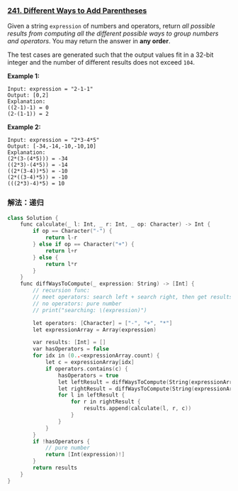 ### [241. Different Ways to Add Parentheses](https://leetcode.cn/problems/different-ways-to-add-parentheses/)

Given a string `expression` of numbers and operators, return *all possible results from computing all the different possible ways to group numbers and operators*. You may return the answer in **any order**.

The test cases are generated such that the output values fit in a 32-bit integer and the number of different results does not exceed `104`.

**Example 1:**

```
Input: expression = "2-1-1"
Output: [0,2]
Explanation:
((2-1)-1) = 0 
(2-(1-1)) = 2
```

**Example 2:**

```
Input: expression = "2*3-4*5"
Output: [-34,-14,-10,-10,10]
Explanation:
(2*(3-(4*5))) = -34 
((2*3)-(4*5)) = -14 
((2*(3-4))*5) = -10 
(2*((3-4)*5)) = -10 
(((2*3)-4)*5) = 10
```

### 解法：递归

```cpp
class Solution {
    func calculate(_ l: Int, _ r: Int, _ op: Character) -> Int {
        if op == Character("-") {
            return l-r
        } else if op == Character("+") {
            return l+r
        } else {
            return l*r
        }
    }
    func diffWaysToCompute(_ expression: String) -> [Int] {
        // recursion func:
        // meet operators: search left + search right, then get results
        // no operators: pure number
        // print("searching: \(expression)")

        let operators: [Character] = ["-", "+", "*"]
        let expressionArray = Array(expression)

        var results: [Int] = []
        var hasOperators = false
        for idx in (0..<expressionArray.count) {
            let c = expressionArray[idx]
            if operators.contains(c) {
                hasOperators = true
                let leftResult = diffWaysToCompute(String(expressionArray[0..<idx]))
                let rightResult = diffWaysToCompute(String(expressionArray[idx+1..<expressionArray.count]))
                for l in leftResult {
                    for r in rightResult {
                        results.append(calculate(l, r, c))
                    }
                }
            }
        }
        if !hasOperators {
            // pure number
            return [Int(expression)!]
        }
        return results
    }
}
```
